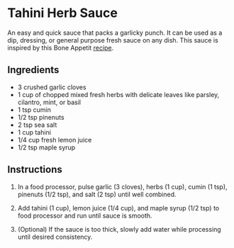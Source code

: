 # Tahini Herb Sauce

An easy and quick sauce that packs a garlicky punch. It can be used as a dip, dressing, or general purpose fresh sauce on any dish. This sauce is inspired by this Bone Appetit [recipe](https://www.bonappetit.com/recipe/spiced-green-tahini-sauce).


## Ingredients

- 3 crushed garlic cloves
- 1 cup of chopped mixed fresh herbs with delicate leaves like parsley, cilantro, mint, or basil
- 1 tsp cumin
- 1/2 tsp pinenuts
- 2 tsp sea salt
- 1 cup tahini
- 1/4 cup fresh lemon juice
- 1/2 tsp maple syrup


## Instructions

1. In a food processor, pulse garlic (3 cloves), herbs (1 cup), cumin (1 tsp), pinenuts (1/2 tsp), and salt (2 tsp) until well combined.

2. Add tahini (1 cup), lemon juice (1/4 cup), and maple syrup (1/2 tsp) to food processor and run until sauce is smooth.

3. (Optional) If the sauce is too thick, slowly add water while processing until desired consistency.
